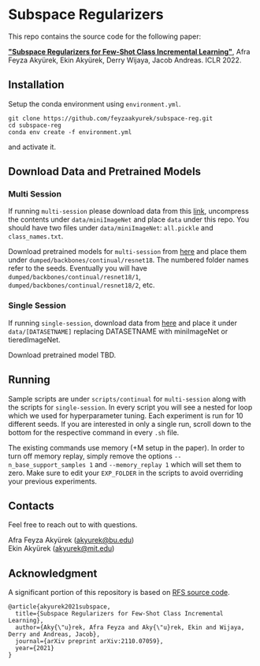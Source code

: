 # Subspace Regularizers

This repo contains the source code for the following paper:  

[**"Subspace Regularizers for Few-Shot Class Incremental Learning"**](https://arxiv.org/abs/2110.07059), Afra Feyza Akyürek, Ekin Akyürek, Derry Wijaya, Jacob Andreas. ICLR 2022.


## Installation

Setup the conda environment using `environment.yml`.

```
git clone https://github.com/feyzaakyurek/subspace-reg.git
cd subspace-reg
conda env create -f environment.yml
```
and activate it.

## Download Data and Pretrained Models

### Multi Session

If running `multi-session` please download data from this [link](https://drive.google.com/file/d/14aOw3G3uOaaq7jPswLsDE080K0K-tkwJ/view?usp=sharing), uncompress the contents under `data/miniImageNet` and place `data` under this repo. You should have two files under `data/miniImageNet`: `all.pickle` and `class_names.txt`.

Download pretrained models for `multi-session` from [here](https://drive.google.com/file/d/1VzjnZcjgwlQe7CK-Sl730In-WNPvom0b/view?usp=sharing) and place them under `dumped/backbones/continual/resnet18`. The numbered folder names refer to the seeds. Eventually you will have `dumped/backbones/continual/resnet18/1`, `dumped/backbones/continual/resnet18/2`, etc.

### Single Session
If running `single-session`, download data from [here](https://github.com/renmengye/inc-few-shot-attractor-public) and place it under `data/[DATASETNAME]` replacing DATASETNAME with miniImageNet or tieredImageNet.

Download pretrained model TBD.

## Running

Sample scripts are under `scripts/continual` for `multi-session` along with the scripts for `single-session`. In every script you will see a nested for loop which we used for hyperparameter tuning. Each experiment is run for 10 different seeds. If you are interested in only a single run, scroll down to the bottom for the respective command in every `.sh` file. 

The existing commands use memory (+M setup in the paper). In order to turn off memory replay, simply remove the options `--n_base_support_samples 1` and `--memory_replay 1` which will set them to zero. Make sure to edit your `EXP_FOLDER` in the scripts to avoid overriding your previous experiments.

## Contacts
Feel free to reach out to with questions.

Afra Feyza Akyürek (akyurek@bu.edu)  
Ekin Akyürek (akyurek@mit.edu)

## Acknowledgment
A significant portion of this repository is based on [RFS source code](https://github.com/WangYueFt/rfs).

```
@article{akyurek2021subspace,
  title={Subspace Regularizers for Few-Shot Class Incremental Learning},
  author={Aky{\"u}rek, Afra Feyza and Aky{\"u}rek, Ekin and Wijaya, Derry and Andreas, Jacob},
  journal={arXiv preprint arXiv:2110.07059},
  year={2021}
}
```
